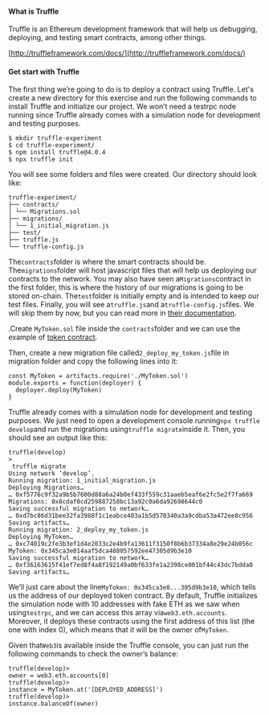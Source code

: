 #### What is Truffle

Truffle is an Ethereum development framework that will help us debugging, deploying, and testing smart contracts, among other things.

[http://truffleframework.com/docs/](http://truffleframework.com/docs/)

#### Get start with Truffle

The first thing we’re going to do is to deploy a contract using Truffle. Let's create a new directory for this exercise and run the following commands to install Truffle and initialize our project. We won’t need a testrpc node running since Truffle already comes with a simulation node for development and testing purposes.

```
$ mkdir truffle-experiment
$ cd truffle-experiment/
$ npm install truffle@4.0.4
$ npx truffle init
```

You will see some folders and files were created. Our directory should look like:

```
truffle-experiment/
├── contracts/
│ └── Migrations.sol
├── migrations/
│ └── 1_initial_migration.js
├── test/
├── truffle.js
└── truffle-config.js
```

The`contracts`folder is where the smart contracts should be. The`migrations`folder will host javascript files that will help us deploying our contracts to the network. You may also have seen a`Migrations`contract in the first folder, this is where the history of our migrations is going to be stored on-chain. The`test`folder is initially empty and is intended to keep our test files. Finally, you will see a`truffle.js`and a`truffle-config.js`files. We will skip them by now, but you can read more in [their documentation](http://truffleframework.com/docs/).

.Create `MyToken.sol` file inside the `contracts`folder and we can use the example of [token contract](https://blog.zeppelin.solutions/a-gentle-introduction-to-ethereum-programming-part-2-7bbf15e1a953#9b33).

Then, create a new migration file called`2_deploy_my_token.js`file in migration folder and copy the following lines into it:

```
const MyToken = artifacts.require('./MyToken.sol')
module.exports = function(deployer) {
  deployer.deploy(MyToken)
}
```

Truffle already comes with a simulation node for development and testing purposes. We just need to open a development console running`npx truffle develop`and run the migrations using`truffle migrate`inside it. Then, you should see an output like this:

```
truffle(develop)
>
 truffle migrate
Using network ‘develop’.
Running migration: 1_initial_migration.js
Deploying Migrations…
… 0xf5776c9f32a9b5b7600d88a6a24b0ef433f559c31aaeb5eaf6e2fc5e2f7fa669
Migrations: 0x8cdaf0cd259887258bc13a92c0a6da92698644c0
Saving successful migration to network…
… 0xd7bc86d31bee32fa3988f1c1eabce403a1b5d570340a3a9cdba53a472ee8c956
Saving artifacts…
Running migration: 2_deploy_my_token.js
Deploying MyToken…
… 0xc74019c2fe3b3ef1d4e2033c2e4b9fa13611f3150f8b6b37334a8e29e24b056c
MyToken: 0x345ca3e014aaf5dca488057592ee47305d9b3e10
Saving successful migration to network…
… 0xf36163615f41ef7ed8f4a8f192149a0bf633fe1a2398ce001bf44c43dc7bdda0
Saving artifacts…
```

We’ll just care about the line`MyToken: 0x345ca3e0...305d9b3e10`, which tells us the address of our deployed token contract. By default, Truffle initializes the simulation node with 10 addresses with fake ETH as we saw when using`testrpc`, and we can access this array via`web3.eth.accounts`. Moreover, it deploys these contracts using the first address of this list \(the one with index 0\), which means that it will be the owner of`MyToken`.

Given that`Web3`is available inside the Truffle console, you can just run the following commands to check the owner’s balance:

```
truffle(develop)>
owner = web3.eth.accounts[0]
truffle(develop)>
instance = MyToken.at('[DEPLOYED_ADDRESS]')
truffle(develop)>
instance.balanceOf(owner)
```





